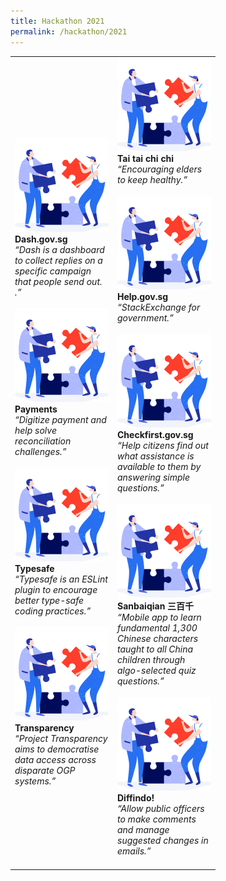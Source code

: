 ```yaml
---
title: Hackathon 2021
permalink: /hackathon/2021
---
```

<table width="300px">
<tbody>
      <td width="150px">
          <a href=""><img src="/images/solve.svg" alt="Dash.gov.sg" title="Dash.gov.sg"/></a><br /><strong>Dash.gov.sg</strong><br /><em>“Dash is a dashboard to collect replies on a specific campaign that people send out. .”</em>
          <br /><br />
          <a href=""><img src="/images/solve.svg" alt="Payments" title="Payments" /></a><br /><strong>Payments</strong><br /><em>“Digitize payment and help solve reconciliation challenges.”</em> 
          <br /><br />
          <a href=""><img src="/images/solve.svg" alt="Typesafe" title="Typesafe" /></a><br /><strong>Typesafe</strong><br /><em>“Typesafe is an ESLint plugin to encourage better type-safe coding practices.”</em> 
				  <br /><br />
          <a href=""><img src="/images/solve.svg" alt="Transparency" title="Transparency" /></a><br /><strong>Transparency</strong><br /><em>“Project Transparency aims to democratise data access across disparate OGP systems.”</em> 
	</td>
      <td width="150px">
          <a href=""><img src="/images/solve.svg" alt="Tai tai chi chi" title="Tai tai chi chi" /></a><br /><strong>Tai tai chi chi</strong><br /><em>“Encouraging elders to keep healthy.”</em> 
          <br /><br />
          <a href=""><img src="/images/solve.svg" alt="Help.gov.sg" title="Help.gov.sg" /></a><br /><strong>Help.gov.sg</strong><br /><em>“StackExchange for government.”</em> 
          <br /><br />
          <a href=""><img src="/images/solve.svg" alt="Checkfirst.gov.sg" title="Checkfirst.gov.sg" /></a><br /><strong>Checkfirst.gov.sg</strong><br /><em>“Help citizens find out what assistance is available to them by answering simple questions.”</em> 
          <br /><br />
          <a href=""><img src="/images/solve.svg" alt="Sanbaiqian 三百千" title="Sanbaiqian 三百千" /></a><br /><strong>Sanbaiqian 三百千</strong><br /><em>“Mobile app to learn fundamental 1,300 Chinese characters taught to all China children through algo-selected quiz questions.”</em>
          <br /><br />    
          <a href=""><img src="/images/solve.svg" alt="Diffindo!" title="Diffindo!" /></a><br /><strong>Diffindo!</strong><br /><em>“Allow public officers to make comments and manage suggested changes in emails.”</em> 
          <br /><br />    
      </td>
</tbody>
</table>